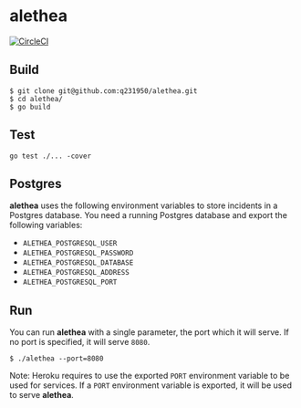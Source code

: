 # alethea

[![CircleCI](https://circleci.com/gh/q231950/alethea.svg?style=svg)](https://circleci.com/gh/q231950/alethea)

## Build

```shell
$ git clone git@github.com:q231950/alethea.git
$ cd alethea/
$ go build
```

## Test

```shell
go test ./... -cover
```

## Postgres

**alethea** uses the following environment variables to store incidents in a Postgres database. You need a running Postgres database and export the following variables:
- `ALETHEA_POSTGRESQL_USER`
- `ALETHEA_POSTGRESQL_PASSWORD`
- `ALETHEA_POSTGRESQL_DATABASE`
- `ALETHEA_POSTGRESQL_ADDRESS`
- `ALETHEA_POSTGRESQL_PORT`

## Run

You can run **alethea** with a single parameter, the port which it will serve. If no port is specified, it will serve `8080`.

```shell
$ ./alethea --port=8080
```

Note: Heroku requires to use the exported `PORT` environment variable to be used for services. If a `PORT` environment variable is exported, it will be used to serve **alethea**.

